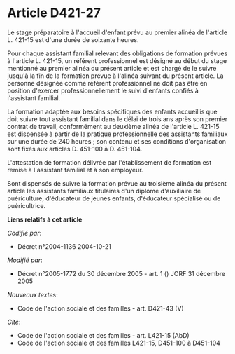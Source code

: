 # Article D421-27

Le stage préparatoire à l'accueil d'enfant prévu au premier alinéa de l'article L. 421-15 est d'une durée de soixante heures.

Pour chaque assistant familial relevant des obligations de formation prévues à l'article L. 421-15, un référent professionnel
est désigné au début du stage mentionné au premier alinéa du présent article et est chargé de le suivre jusqu'à la fin de la
formation prévue à l'alinéa suivant du présent article. La personne désignée comme référent professionnel ne doit pas être en
position d'exercer professionnellement le suivi d'enfants confiés à l'assistant familial.

La formation adaptée aux besoins spécifiques des enfants accueillis que doit suivre tout assistant familial dans le délai de
trois ans après son premier contrat de travail, conformément au deuxième alinéa de l'article L. 421-15 est dispensée à partir
de la pratique professionnelle des assistants familiaux sur une durée de 240 heures ; son contenu et ses conditions
d'organisation sont fixés aux articles D. 451-100 à D. 451-104.

L'attestation de formation délivrée par l'établissement de formation est remise à l'assistant familial et à son employeur.

Sont dispensés de suivre la formation prévue au troisième alinéa du présent article les assistants familiaux titulaires d'un
diplôme d'auxiliaire de puériculture, d'éducateur de jeunes enfants, d'éducateur spécialisé ou de puéricultrice.

**Liens relatifs à cet article**

_Codifié par_:

  - Décret n°2004-1136 2004-10-21

_Modifié par_:

  - Décret n°2005-1772 du 30 décembre 2005 - art. 1 () JORF 31 décembre 2005

_Nouveaux textes_:

  - Code de l'action sociale et des familles - art. D421-43 (V)

_Cite_:

  - Code de l'action sociale et des familles - art. L421-15 (AbD)
  - Code de l'action sociale et des familles L421-15, D451-100 à D451-104

